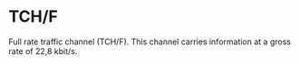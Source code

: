 # TCH/F

Full rate traffic channel (TCH/F). This channel carries information at a gross rate of 22,8 kbit/s.
